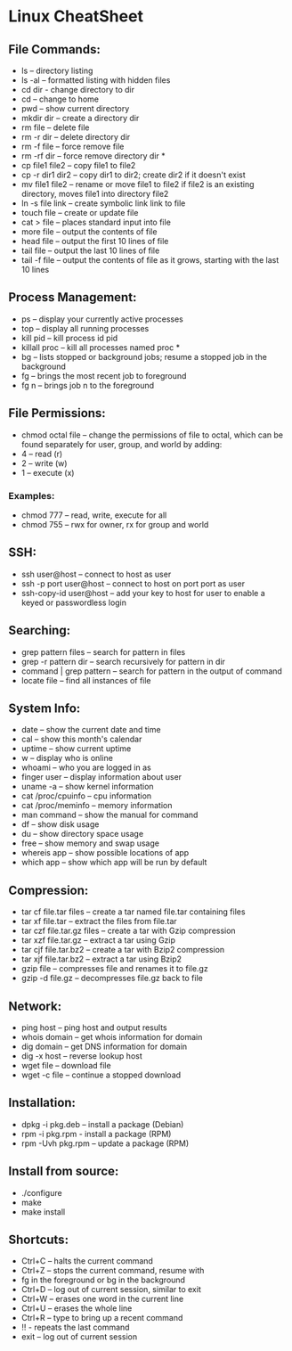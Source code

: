 # Linux CheatSheet

## File Commands:

- ls – directory listing
- ls -al – formatted listing with hidden files
- cd dir - change directory to dir
- cd – change to home
- pwd – show current directory
- mkdir dir – create a directory dir
- rm file – delete file
- rm -r dir – delete directory dir
- rm -f file – force remove file
- rm -rf dir – force remove directory dir \*
- cp file1 file2 – copy file1 to file2
- cp -r dir1 dir2 – copy dir1 to dir2; create dir2 if it doesn't exist
- mv file1 file2 – rename or move file1 to file2 if file2 is an existing directory, moves file1 into directory file2
- ln -s file link – create symbolic link link to file
- touch file – create or update file
- cat > file – places standard input into file
- more file – output the contents of file
- head file – output the first 10 lines of file
- tail file – output the last 10 lines of file
- tail -f file – output the contents of file as it grows, starting with the last 10 lines

## Process Management:

- ps – display your currently active processes
- top – display all running processes
- kill pid – kill process id pid
- killall proc – kill all processes named proc \*
- bg – lists stopped or background jobs; resume a stopped job in the background
- fg – brings the most recent job to foreground
- fg n – brings job n to the foreground

## File Permissions:

- chmod octal file – change the permissions of file to octal, which can be found separately for user, group, and world by adding:
- 4 – read (r)
- 2 – write (w)
- 1 – execute (x)

### Examples:

- chmod 777 – read, write, execute for all
- chmod 755 – rwx for owner, rx for group and world

## SSH:

- ssh user@host – connect to host as user
- ssh -p port user@host – connect to host on port port as user
- ssh-copy-id user@host – add your key to host for user to enable a keyed or passwordless login

## Searching:

- grep pattern files – search for pattern in files
- grep -r pattern dir – search recursively for pattern in dir
- command | grep pattern – search for pattern in the output of command
- locate file – find all instances of file

## System Info:

- date – show the current date and time
- cal – show this month's calendar
- uptime – show current uptime
- w – display who is online
- whoami – who you are logged in as
- finger user – display information about user
- uname -a – show kernel information
- cat /proc/cpuinfo – cpu information
- cat /proc/meminfo – memory information
- man command – show the manual for command
- df – show disk usage
- du – show directory space usage
- free – show memory and swap usage
- whereis app – show possible locations of app
- which app – show which app will be run by default

## Compression:

- tar cf file.tar files – create a tar named file.tar containing files
- tar xf file.tar – extract the files from file.tar
- tar czf file.tar.gz files – create a tar with Gzip compression
- tar xzf file.tar.gz – extract a tar using Gzip
- tar cjf file.tar.bz2 – create a tar with Bzip2 compression
- tar xjf file.tar.bz2 – extract a tar using Bzip2
- gzip file – compresses file and renames it to file.gz
- gzip -d file.gz – decompresses file.gz back to file

## Network:

- ping host – ping host and output results
- whois domain – get whois information for domain
- dig domain – get DNS information for domain
- dig -x host – reverse lookup host
- wget file – download file
- wget -c file – continue a stopped download

## Installation:

- dpkg -i pkg.deb – install a package (Debian)
- rpm -i pkg.rpm - install a package (RPM)
- rpm -Uvh pkg.rpm – update a package (RPM)

## Install from source:

- ./configure
- make
- make install

## Shortcuts:

- Ctrl+C – halts the current command
- Ctrl+Z – stops the current command, resume with
- fg in the foreground or bg in the background
- Ctrl+D – log out of current session, similar to exit
- Ctrl+W – erases one word in the current line
- Ctrl+U – erases the whole line
- Ctrl+R – type to bring up a recent command
- !! - repeats the last command
- exit – log out of current session
